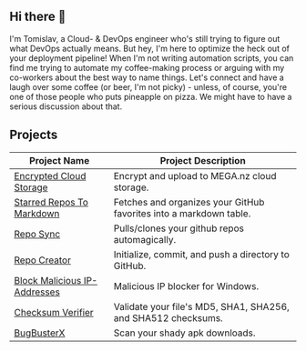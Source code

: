 ## Hi there 👋

I'm Tomislav, a Cloud- & DevOps engineer who's still trying to figure out what DevOps actually means. But hey, I'm here to optimize the heck out of your deployment pipeline! When I'm not writing automation scripts, you can find me trying to automate my coffee-making process or arguing with my co-workers about the best way to name things. Let's connect and have a laugh over some coffee (or beer, I'm not picky) - unless, of course, you're one of those people who puts pineapple on pizza. We might have to have a serious discussion about that.

## Projects

| Project Name                                                                               | Project Description                                                |
| ------------------------------------------------------------------------------------------ | ------------------------------------------------------------------ |
| [Encrypted Cloud Storage](https://github.com/PapaPeskwo/encrypted-cloud-storage)           | Encrypt and upload to MEGA.nz cloud storage.                       |
| [Starred Repos To Markdown](https://github.com/PapaPeskwo/starred-repos-to-md)             | Fetches and organizes your GitHub favorites into a markdown table. |
| [Repo Sync](https://github.com/PapaPeskwo/repo-sync)                                       | Pulls/clones your github repos automagically.                      |
| [Repo Creator](https://github.com/PapaPeskwo/repo-creator)                                 | Initialize, commit, and push a directory to GitHub.                |
| [Block Malicious IP-Addresses](https://github.com/PapaPeskwo/block-malicious-IP-addresses) | Malicious IP blocker for Windows.                                  |
| [Checksum Verifier](https://github.com/PapaPeskwo/Checksum-Verifier)                       | Validate your file's MD5, SHA1, SHA256, and SHA512 checksums.      |
| [BugBusterX](https://github.com/PapaPeskwo/BugBusterX)                                     | Scan your shady apk downloads.                                     |
